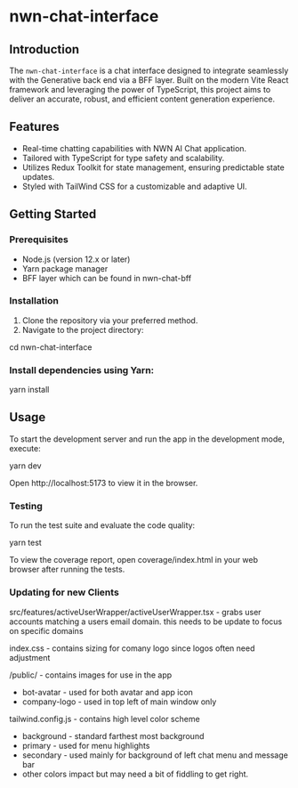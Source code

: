 
# nwn-chat-interface

## Introduction
The `nwn-chat-interface` is a chat interface designed to integrate seamlessly with the Generative back end via a BFF layer. Built on the modern Vite React framework and leveraging the power of TypeScript, this project aims to deliver an accurate, robust, and efficient content generation experience.

## Features
- Real-time chatting capabilities with NWN AI Chat application.
- Tailored with TypeScript for type safety and scalability.
- Utilizes Redux Toolkit for state management, ensuring predictable state updates.
- Styled with TailWind CSS for a customizable and adaptive UI.

## Getting Started

### Prerequisites
- Node.js (version 12.x or later)
- Yarn package manager
- BFF layer which can be found in nwn-chat-bff

### Installation
1. Clone the repository via your preferred method.
2. Navigate to the project directory:

cd nwn-chat-interface

### Install dependencies using Yarn:

yarn install

## Usage

To start the development server and run the app in the development mode, execute:

yarn dev

Open http://localhost:5173 to view it in the browser.

### Testing

To run the test suite and evaluate the code quality:

yarn test

To view the coverage report, open coverage/index.html in your web browser after running the tests.

### Updating for new Clients

src/features/activeUserWrapper/activeUserWrapper.tsx - grabs user accounts matching a users email domain.  this needs to be update to focus on specific domains

index.css - contains sizing for comany logo since logos often need adjustment

/public/ - contains images for use in the app
- bot-avatar - used for both avatar and app icon
- company-logo - used in top left of main window only

tailwind.config.js - contains high level color scheme
- background - standard farthest most background 
- primary - used for menu highlights
- secondary - used mainly for background of left chat menu and message bar
- other colors impact but may need a bit of fiddling to get right. 
